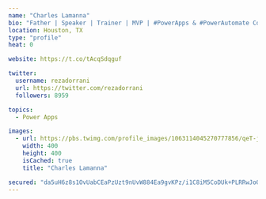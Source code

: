 ```yaml
---
name: "Charles Lamanna"
bio: "Father | Speaker | Trainer | MVP | #PowerApps & #PowerAutomate Community Super User | YouTuber Right-pointing triangle http://youtube.com/c/rezadorrani | Learn - Share - Clockwise rightwards and leftwards open circle arrows"
location: Houston, TX
type: "profile"
heat: 0

website: https://t.co/tAcqSdqguf

twitter:
  username: rezadorrani
  url: https://twitter.com/rezadorrani
  followers: 8959

topics:
  - Power Apps

images:
  - url: https://pbs.twimg.com/profile_images/1063114045270777856/qeT-jpWr_400x400.jpg
    width: 400
    height: 400
    isCached: true
    title: "Charles Lamanna"

secured: "da5uH6z8s1OvUabCEaPzUzt9nUvW884Ea9gvKPz/i1C8iM5CoDUk+PLRRwJoQFXxbjK3hzfncv1XnfeLOmgufblW76GaVmnS8pw+EV8b31nb2y6DdfP/NK1URNKeO5njGWJfILANUPwHcnyvLjqcZUwlqp/BZEUvLQjxEHeD/SD5db7BeFURKnVGH2IrNbWMjjwTgQms5PGy2Qmc80tiJUAusWDQ0P0X0D0+WioNlIFXAwGSOPPGxiboDxoM2k9Tj/HQkG2C/nA6l76dEJVrNluLcu2aTaS7XPMVDyH3VdUrxeYRbuu1wiC1a6Ogy0Kk3Fcf5LISsbIdyX6wUd2UcXBSpFzRz8/OtwOaPCjXaN4qAwy8DcHHfcGK4q6m00fGGcvmkt5zmCrwzfIF8A1suZ88iGWkpmwPXryslofNq3E=;jBYm/Kk+G2qUUb4aos3q1w=="
---
```


